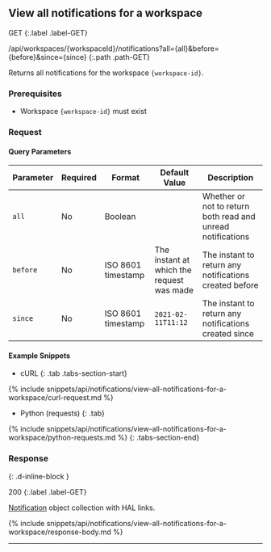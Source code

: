 ## View all notifications for a workspace

GET
{:.label .label-GET}

/api/workspaces/{workspaceId}/notifications?all={all}&before={before}&since={since}
{:.path .path-GET}

Returns all notifications for the workspace `{workspace-id}`.

### Prerequisites
- Workspace `{workspace-id}` must exist

### Request
#### Query Parameters

Parameter | Required | Format | Default Value | Description
--------- | -------- | ------ | ------------- | -----------
`all` | No | Boolean | | Whether or not to return both read and unread notifications
`before` | No | ISO 8601 timestamp | The instant at which the request was made | The instant to return any notifications created before
`since` | No | ISO 8601 timestamp | `2021-02-11T11:12` | The instant to return any notifications created since

#### Example Snippets
- cURL
{: .tab .tabs-section-start}

{% include snippets/api/notifications/view-all-notifications-for-a-workspace/curl-request.md %}

- Python (requests)
{: .tab}

{% include snippets/api/notifications/view-all-notifications-for-a-workspace/python-requests.md %}
{: .tabs-section-end}

### Response
{: .d-inline-block }

200
{:.label .label-GET}

[Notification](#notification) object collection with HAL links.

{% include snippets/api/notifications/view-all-notifications-for-a-workspace/response-body.md %}

---
